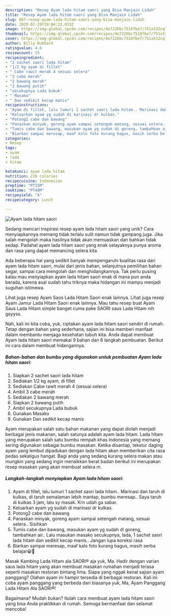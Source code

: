 ```yaml
---
description: "Resep Ayam lada hitam saori yang Bisa Manjain Lidah"
title: "Resep Ayam lada hitam saori yang Bisa Manjain Lidah"
slug: 687-resep-ayam-lada-hitam-saori-yang-bisa-manjain-lidah
date: 2020-07-29T19:04:13.033Z
image: https://img-global.cpcdn.com/recipes/4e7226bc7510fbe7/751x532cq70/ayam-lada-hitam-saori-foto-resep-utama.jpg
thumbnail: https://img-global.cpcdn.com/recipes/4e7226bc7510fbe7/751x532cq70/ayam-lada-hitam-saori-foto-resep-utama.jpg
cover: https://img-global.cpcdn.com/recipes/4e7226bc7510fbe7/751x532cq70/ayam-lada-hitam-saori-foto-resep-utama.jpg
author: Billy Hubbard
ratingvalue: 4.6
reviewcount: 15
recipeingredient:
- "2 sachet saori lada hitam"
- "1/2 kg ayam di fillet"
- " Cabe rawit merah 4 sesuai selera"
- "3 cabe merah"
- "2 bawang merah"
- "2 bawang putih"
- "secukupnya Lada bubuk"
- " Masako"
- " Dan sedikit kecap manis"
recipeinstructions:
- "Ayam di fillet, lalu lumuri 1 sachet saori lada hitam.. Marinasi dan taruh di kulkas, di taruh semalaman lebih mantap, bumbu meresap.. Saya taruh di kulkas 3 jam, lalu sy masak. Krn udah ga sabar."
- "Keluarkan ayam yg sudah di marinasi dr kulkas."
- "Potong2 cabe dan bawang"
- "Panaskan minyak, goreng ayam sampai setengah matang, sesuai selera.. Sisihkan"
- "Tumis cabe dan bawang, masukan ayam yg sudah di goreng, tambahkan air.. Lalu masukan masako secukupnya, lada, 1 sachet saori lada hitam dan sedikit kecap manis.. Jangan lupa koreksi rasa"
- "Biarkan sampai meresap, maaf kalo foto kurang bagus, masih serba belajar😀🙏"
categories:
- Resep
tags:
- ayam
- lada
- hitam

katakunci: ayam lada hitam 
nutrition: 216 calories
recipecuisine: Indonesian
preptime: "PT15M"
cooktime: "PT40M"
recipeyield: "4"
recipecategory: Lunch

---
```



![Ayam lada hitam saori](https://img-global.cpcdn.com/recipes/4e7226bc7510fbe7/751x532cq70/ayam-lada-hitam-saori-foto-resep-utama.jpg)

Sedang mencari inspirasi resep ayam lada hitam saori yang unik? Cara menyiapkannya memang tidak terlalu sulit namun tidak gampang juga. Jika salah mengolah maka hasilnya tidak akan memuaskan dan bahkan tidak sedap. Padahal ayam lada hitam saori yang enak selayaknya punya aroma dan rasa yang dapat memancing selera kita.

Ada beberapa hal yang sedikit banyak mempengaruhi kualitas rasa dari ayam lada hitam saori, mulai dari jenis bahan, selanjutnya pemilihan bahan segar, sampai cara mengolah dan menghidangkannya. Tak perlu pusing kalau mau menyiapkan ayam lada hitam saori enak di mana pun anda berada, karena asal sudah tahu triknya maka hidangan ini mampu menjadi suguhan istimewa.

Lihat juga resep Ayam Saos Lada Hitam Saori enak lainnya. Lihat juga resep Ayam Jamur Lada Hitam Saori enak lainnya. Mau tahu resep buat Ayam Saus Lada Hitam simple banget cuma pake SAORI saus Lada Hitam nih gayyss.


Nah, kali ini kita coba, yuk, ciptakan ayam lada hitam saori sendiri di rumah. Tetap dengan bahan yang sederhana, sajian ini bisa memberi manfaat dalam membantu menjaga kesehatan tubuh kita. Anda dapat membuat Ayam lada hitam saori memakai 9 bahan dan 6 langkah pembuatan. Berikut ini cara dalam membuat hidangannya.

<!--inarticleads1-->

##### Bahan-bahan dan bumbu yang digunakan untuk pembuatan Ayam lada hitam saori:

1. Siapkan 2 sachet saori lada hitam
1. Sediakan 1/2 kg ayam, di fillet
1. Sediakan  Cabe rawit merah 4 (sesuai selera)
1. Ambil 3 cabe merah
1. Sediakan 2 bawang merah
1. Siapkan 2 bawang putih
1. Ambil secukupnya Lada bubuk
1. Gunakan  Masako
1. Gunakan  Dan sedikit kecap manis


Ayam merupakan salah satu bahan makanan yang dapat diolah menjadi berbagai jenis makanan, salah satunya adalah ayam lada hitam. Lada hitam yang merupakan salah satu bumbu rempah khas Indonesia yang memang sering digunakan sebagai bumbu masakan. Ketika disantap, tekstur daging ayam yang lembut dipadukan dengan lada hitam akan memberikan cita rasa pedas sekaligus hangat. Bagi anda yang sedang kurang selera makan atau mungkin yang sedang ingin menaikkan berat badan berikut ini merupakan resep masakan yang akan membuat selera m. 

<!--inarticleads2-->

##### Langkah-langkah menyiapkan Ayam lada hitam saori:

1. Ayam di fillet, lalu lumuri 1 sachet saori lada hitam.. Marinasi dan taruh di kulkas, di taruh semalaman lebih mantap, bumbu meresap.. Saya taruh di kulkas 3 jam, lalu sy masak. Krn udah ga sabar.
1. Keluarkan ayam yg sudah di marinasi dr kulkas.
1. Potong2 cabe dan bawang
1. Panaskan minyak, goreng ayam sampai setengah matang, sesuai selera.. Sisihkan
1. Tumis cabe dan bawang, masukan ayam yg sudah di goreng, tambahkan air.. Lalu masukan masako secukupnya, lada, 1 sachet saori lada hitam dan sedikit kecap manis.. Jangan lupa koreksi rasa
1. Biarkan sampai meresap, maaf kalo foto kurang bagus, masih serba belajar😀🙏


Masak Kambing Lada Hitam ala SAORI® aja yuk, Ma. Hadir dengan varian saus lada hitam yang akan membuat masakan rumahan menjadi terasa seperti masakan restoran bintang lima. Siapa yang nggak kenal sajian ayam panggang? Olahan ayam ini hampir tersedia di berbagai restoran. Kali ini coba ayam panggang yang berbeda dari biasanya yuk, Ma, Ayam Panggang Lada Hitam Ala SAORI®! 

Bagaimana? Mudah bukan? Itulah cara membuat ayam lada hitam saori yang bisa Anda praktikkan di rumah. Semoga bermanfaat dan selamat mencoba!
